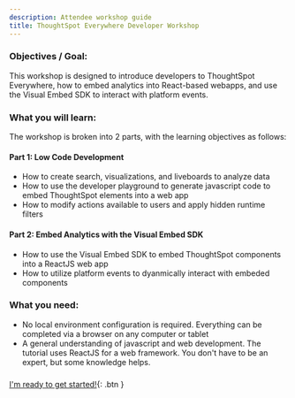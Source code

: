 ```yaml
---
description: Attendee workshop guide
title: ThoughtSpot Everywhere Developer Workshop
---
```


### Objectives / Goal:
This workshop is designed to introduce developers to ThoughtSpot Everywhere, how to embed analytics into React-based webapps, and use the Visual Embed SDK to interact with platform events.

### What you will learn:
The workshop is broken into 2 parts, with the learning objectives as follows:

#### Part 1: Low Code Development
- How to create search, visualizations, and liveboards to analyze data
- How to use the developer playground to generate javascript code to embed ThoughtSpot elements into a web app
- How to modify actions available to users and apply hidden runtime filters

#### Part 2: Embed Analytics with the Visual Embed SDK
- How to use the Visual Embed SDK to embed ThoughtSpot components into a ReactJS web app
- How to utilize platform events to dyanmically interact with embeded components

### What you need:
- No local environment configuration is required. Everything can be completed via a browser on any computer or tablet
- A general understanding of javascript and web development. The tutorial uses ReactJS for a web framework. You don't have to be an expert, but some knowledge helps.

###
[I'm ready to get started!](/ts-dev-workshop-short-2022-aug.1/index.html){: .btn }

